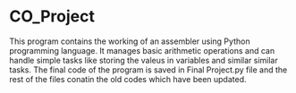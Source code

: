# CO_Project

This program contains the working of an assembler using Python programming language.
It manages basic arithmetic operations and can handle simple tasks like storing the valeus in variables and similar similar tasks.
The final code of the program is saved in Final Project.py file and the rest of the files conatin the old codes which have been updated.

